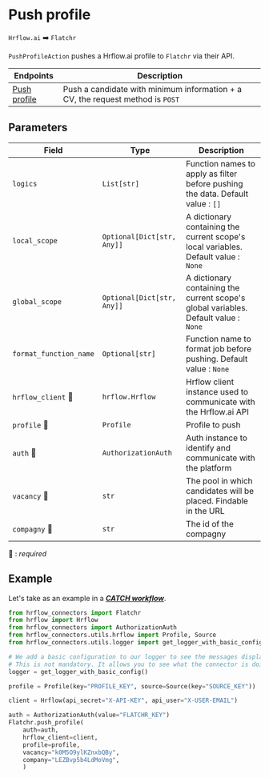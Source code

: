 # Push profile
`Hrflow.ai` :arrow_right: `Flatchr`

`PushProfileAction` pushes a Hrflow.ai profile to `Flatchr` via their API.

| Endpoints | Description |
| --------- | ----------- |
| [Push profile](https://developers.flatchr.io/?python#formulaire-de-candidature) | Push a candidate with minimum information + a CV, the request method is `POST` |


## Parameters

| Field | Type | Description |
| ----- | ---- | ----------- |
| `logics`  | `List[str]` | Function names to apply as filter before pushing the data. Default value : `[]`        |
| `local_scope`  | `Optional[Dict[str, Any]]` | A dictionary containing the current scope's local variables. Default value : `None`        |
| `global_scope`  | `Optional[Dict[str, Any]]` | A dictionary containing the current scope's global variables. Default value : `None`       |
| `format_function_name`  | `Optional[str]` | Function name to format job before pushing. Default value : `None`        |
| `hrflow_client` :red_circle: | `hrflow.Hrflow` | Hrflow client instance used to communicate with the Hrflow.ai API        |
| `profile` :red_circle: | `Profile` | Profile to push        |
| `auth` :red_circle: | `AuthorizationAuth` | Auth instance to identify and communicate with the platform        |
| `vacancy` :red_circle: | `str` | The pool in which candidates will be placed. Findable in the URL        |
| `compagny` :red_circle: | `str` | The id of the compagny        |

:red_circle: : *required* 

## Example
Let's take as an example in a [***CATCH workflow***](https://developers.hrflow.ai/docs/workflows#catch-setup).
```python
from hrflow_connectors import Flatchr
from hrflow import Hrflow
from hrflow_connectors import AuthorizationAuth
from hrflow_connectors.utils.hrflow import Profile, Source
from hrflow_connectors.utils.logger import get_logger_with_basic_config

# We add a basic configuration to our logger to see the messages displayed in the standard output
# This is not mandatory. It allows you to see what the connector is doing.
logger = get_logger_with_basic_config()

profile = Profile(key="PROFILE_KEY", source=Source(key="SOURCE_KEY"))

client = Hrflow(api_secret="X-API-KEY", api_user="X-USER-EMAIL")

auth = AuthorizationAuth(value="FLATCHR_KEY")
Flatchr.push_profile(
    auth=auth,
    hrflow_client=client,
    profile=profile,
    vacancy="k0M5O9ylKZnxbQBy",
    company="LEZBvp5b4LdMoVmg",
    )
```